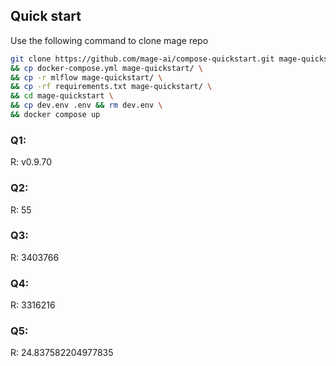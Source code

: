 ## Quick start

Use the following command to clone mage repo
```bash
git clone https://github.com/mage-ai/compose-quickstart.git mage-quickstart \
&& cp docker-compose.yml mage-quickstart/ \
&& cp -r mlflow mage-quickstart/ \
&& cp -rf requirements.txt mage-quickstart/ \
&& cd mage-quickstart \
&& cp dev.env .env && rm dev.env \
&& docker compose up
```



### Q1: 

R: v0.9.70

### Q2:
R: 55

### Q3:
R: 3403766

### Q4:
R: 3316216

### Q5:
R: 24.837582204977835

